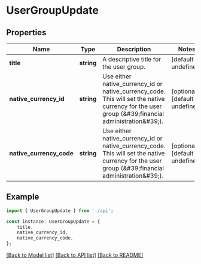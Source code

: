 # UserGroupUpdate


## Properties

Name | Type | Description | Notes
------------ | ------------- | ------------- | -------------
**title** | **string** | A descriptive title for the user group. | [default to undefined]
**native_currency_id** | **string** | Use either native_currency_id or native_currency_code. This will set the native currency for the user group (\&#39;financial administration\&#39;). | [optional] [default to undefined]
**native_currency_code** | **string** | Use either native_currency_id or native_currency_code. This will set the native currency for the user group (\&#39;financial administration\&#39;). | [optional] [default to undefined]

## Example

```typescript
import { UserGroupUpdate } from './api';

const instance: UserGroupUpdate = {
    title,
    native_currency_id,
    native_currency_code,
};
```

[[Back to Model list]](../README.md#documentation-for-models) [[Back to API list]](../README.md#documentation-for-api-endpoints) [[Back to README]](../README.md)
